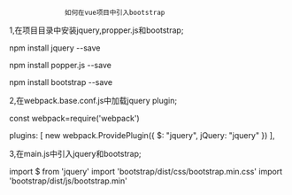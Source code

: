                   如何在vue项目中引入bootstrap

1,在项目目录中安装jquery,propper.js和bootstrap;

npm install jquery --save

npm install popper.js --save

npm install bootstrap --save


2,在webpack.base.conf.js中加载jquery plugin;

const webpack=require('webpack')

  plugins: [
    new webpack.ProvidePlugin({
      $: "jquery",
      jQuery: "jquery"
    })
  ],

3,在main.js中引入jquery和bootstrap;

import $ from 'jquery'
import 'bootstrap/dist/css/bootstrap.min.css'
import 'bootstrap/dist/js/bootstrap.min'
